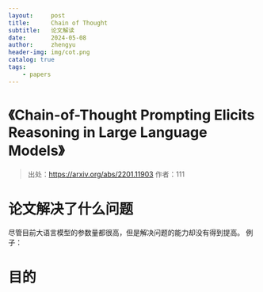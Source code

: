 ```yaml
---
layout:     post
title:      Chain of Thought
subtitle:   论文解读
date:       2024-05-08
author:     zhengyu
header-img: img/cot.png
catalog: true
tags:
    - papers
---
```


# 《Chain-of-Thought Prompting Elicits Reasoning in Large Language Models》

> 出处：https://arxiv.org/abs/2201.11903
  作者：111



# 论文解决了什么问题
尽管目前大语言模型的参数量都很高，但是解决问题的能力却没有得到提高。
例子：
> 

# 目的








